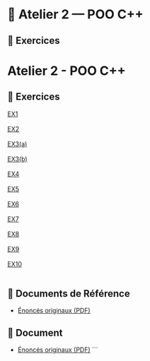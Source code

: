 # 🧩 Atelier 2 — POO C++

## 📘 Exercices
# Atelier 2 - POO C++

## 🔷 Exercices
[EX1](./ATELIER%202/ex1.cpp)<br><br>
[EX2](./ATELIER%202/ex2.cpp)<br><br>
[EX3(a)](./ATELIER%202/ex3a.cpp)<br><br>
[EX3(b)](./ATELIER%202/ex3b.cpp)<br><br>
[EX4](./ATELIER%202/ex4.cpp) <br><br>
[EX5](./ATELIER%202/ex5.cpp) <br><br>
[EX6](./ATELIER%202/ex6.cpp) <br><br>
[EX7](./ATELIER%202/ex7.cpp) <br><br>
[EX8](./ATELIER%202/ex8.cpp) <br><br>
[EX9](./ATELIER%202/ex9.cpp) <br><br>
[EX10](./ATELIER%202/ex10.cpp) <br><br>

## 📁 Documents de Référence
- [Énoncés originaux (PDF)](https://github.com/user-attachments/files/22846114/Atelier-1.-POO.C%2B%2B.pdf)

## 📄 Document
- [Énoncés originaux (PDF)](./Atelier%202%20-%20POO%20C%2B%2B.pdf)  ```

